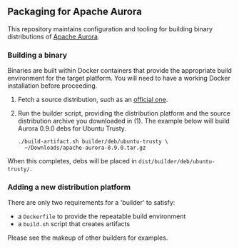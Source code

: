 ## Packaging for Apache Aurora

This repository maintains configuration and tooling for building binary
distributions of [Apache Aurora](https://aurora.apache.org/).

### Building a binary

Binaries are built within Docker containers that provide the appropriate build
environment for the target platform.  You will need to have a working Docker
installation before proceeding.

1. Fetch a source distribution, such as an
   [official one](https://aurora.apache.org/downloads/).

2. Run the builder script, providing the distribution platform and the source
   distribution archive you downloaded in (1).  The example below will build
   Aurora 0.9.0 debs for Ubuntu Trusty.

    ```
    ./build-artifact.sh builder/deb/ubuntu-trusty \
      ~/Downloads/apache-aurora-0.9.0.tar.gz
    ```

When this completes, debs will be placed in `dist/builder/deb/ubuntu-trusty/`.

### Adding a new distribution platform

There are only two requirements for a 'builder' to satisfy:

- a `Dockerfile` to provide the repeatable build environment
- a `build.sh` script that creates artifacts

Please see the makeup of other builders for examples.